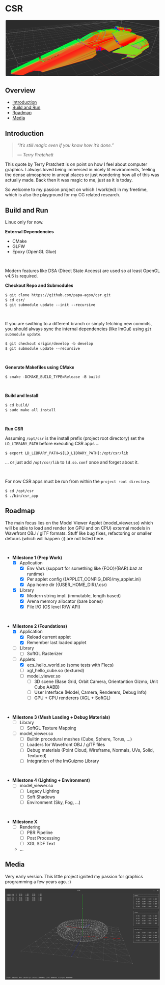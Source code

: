 # CSR

![CSR Banner](files/csr_feisar_frame.png)

## Overview

- [Introduction](#introduction)  
- [Build and Run](#build-and-run)  
- [Roadmap](#roadmap)  
- [Media](#media)  

## Introduction

> *“It’s still magic even if you know how it’s done.”*
>
> *― Terry Pratchett*

This quote by Terry Pratchett is on point on how I feel about computer graphics. I always loved being immersed in nicely lit environments, feeling the dense atmosphere in unreal places or just wondering how all of this was actually made. Back then it was magic to me, just as it is today.

So welcome to my passion project on which I work(ed) in my freetime, which is also the playground for my CG related research.

## Build and Run

Linux only for now.

**External Dependencies**

* CMake
* GLFW
* Epoxy (OpenGL Glue)

<br/>

Modern features like DSA (Direct State Access) are used so at least OpenGL v4.5 is required.

**Checkout Repo and Submodules**

```shell
$ git clone https://github.com/papa-agoo/csr.git
$ cd csr/
$ git submodule update --init --recursive
```

<br/>

If you are swithing to a different branch or simply fetching new commits, you should always sync the internal dependencies (like ImGui) using `git submodule update`.

```shell
$ git checkout origin/develop -b develop
$ git submodule update --recursive
```

<br/>

**Generate Makefiles using CMake**

```shell
$ cmake -DCMAKE_BUILD_TYPE=Release -B build
```

<br/>

**Build and Install**

```shell
$ cd build/
$ sudo make all install
```

<br/>

**Run CSR**

Assuming `/opt/csr` is the install prefix (project root directory) set the `LD_LIBRARY_PATH` before executing CSR apps ...

```shell
$ export LD_LIBRARY_PATH=${LD_LIBRARY_PATH}:/opt/csr/lib
```

... or just add `/opt/csr/lib` to `ld.so.conf` once and forget about it.

<br/>

For now CSR apps must be run from within the `project root directory`.

```shell
$ cd /opt/csr
$ ./bin/csr_app
```

## Roadmap

The main focus lies on the Model Viewer Applet (model_viewer.so) which will be able to load and render (on GPU and on CPU) external models in Wavefront OBJ / glTF formats. Stuff like bug fixes, refactoring or smaller detours (which will happen :)) are not listed here.

<br/>

* **Milestone 1 (Prep Work)**
  - [x] Application
    - [x] Env Vars (support for something like {FOO}/{BAR}.baz at runtime)
    - [x] Per applet config ({APPLET_CONFIG_DIR}/my_applet.ini)
    - [x] App home dir ({USER_HOME_DIR}/.csr)
  - [x] Library
    - [x] Modern string impl. (immutable, length based)
    - [x] Arena memory allocator (bare bones)
    - [x] File I/O (OS level R/W API)

<br/>

* **Milestone 2 (Foundations)**
  - [x] Application
    - [x] Reload current applet
    - [x] Remember last loaded applet
  - [ ] Library
    - [ ] SoftGL Rasterizer
  - [ ] Applets
    - [x] ecs_hello_world.so (some tests with Flecs)
    - [ ] xgl_hello_cube.so (textured)
    - [ ] model_viewer.so
      - [ ] 3D scene (Base Grid, Orbit Camera, Orientantion Gizmo, Unit Cube AABB)
      - [ ] User Interface (Model, Camera, Renderers, Debug Info)
      - [ ] GPU + CPU renderers (XGL + SoftGL)

<br/>

* **Milestone 3 (Mesh Loading + Debug Materials)**
  - [ ] Library
    - [ ] SoftGL Texture Mapping
  - [ ] model_viewer.so
    - [ ] Builtin procedural meshes (Cube, Sphere, Torus, ...)
    - [ ] Loaders for Wavefront OBJ / glTF files
    - [ ] Debug materials (Point Cloud, Wireframe, Normals, UVs, Solid, Textured)
    - [ ] Integration of the ImGuizmo Library

<br/>

* **Milestone 4 (Lighting + Environment)**
  - [ ] model_viewer.so
    - [ ] Legacy Lighting
    - [ ] Soft Shadows
    - [ ] Environment (Sky, Fog, ...)

<br/>

* **Milestone X**
  - [ ] Rendering
    - [ ] PBR Pipeline
    - [ ] Post Processing
    - [ ] XGL SDF Text
  - ...

## Media

Very early version. This little project ignited my passion for graphics programming a few years ago. :)

![CSR Legacy](files/csr_legacy.png)
